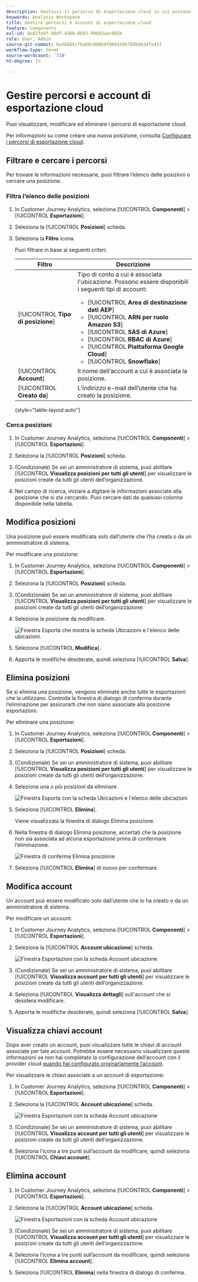 ```yaml
---
description: Gestisci il percorso di esportazione cloud in cui possono essere inviati i dati del Customer Journey Analytics
keywords: Analysis Workspace
title: Gestire percorsi e account di esportazione cloud
feature: Components
exl-id: 8e82fe6f-99df-4360-8693-99692aac002b
role: User, Admin
source-git-commit: 6e36885cfba60c808b9f069159670db6834fe41f
workflow-type: tm+mt
source-wordcount: '710'
ht-degree: 1%

---
```


# Gestire percorsi e account di esportazione cloud

Puoi visualizzare, modificare ed eliminare i percorsi di esportazione cloud.

Per informazioni su come creare una nuova posizione, consulta [Configurare i percorsi di esportazione cloud](/help/components/exports/cloud-export-locations.md).

## Filtrare e cercare i percorsi

Per trovare le informazioni necessarie, puoi filtrare l’elenco delle posizioni o cercare una posizione.

### Filtra l’elenco delle posizioni

1. In Customer Journey Analytics, seleziona [!UICONTROL **Componenti**] > [!UICONTROL **Esportazioni**].

1. Seleziona la [!UICONTROL **Posizioni**] scheda.

1. Seleziona la **Filtro** icona.

   <!-- add screenshot -->

   Puoi filtrare in base ai seguenti criteri:

   | Filtro | Descrizione |
   |---------|----------|
   | [!UICONTROL **Tipo di posizione**]<!--should this be changed to Account type?--> | Tipo di conto a cui è associata l&#39;ubicazione. Possono essere disponibili i seguenti tipi di account: <ul><li>[!UICONTROL **Area di destinazione dati AEP**]</li><li>[!UICONTROL **ARN per ruolo Amazon S3**]</li><li>[!UICONTROL **SAS di Azure**]</li><li>[!UICONTROL **RBAC di Azure**]</li><li>[!UICONTROL **Piattaforma Google Cloud**]</li><li>[!UICONTROL **Snowflake**]</li></ul> |
   | [!UICONTROL **Account**] | Il nome dell’account a cui è associata la posizione. |
   | [!UICONTROL **Creato da**] | L’indirizzo e-mail dell’utente che ha creato la posizione. |

   {style="table-layout:auto"}

### Cerca posizioni

1. In Customer Journey Analytics, seleziona [!UICONTROL **Componenti**] > [!UICONTROL **Esportazioni**].

1. Seleziona la [!UICONTROL **Posizioni**] scheda.

1. (Condizionale) Se sei un amministratore di sistema, puoi abilitare [!UICONTROL **Visualizza posizioni per tutti gli utenti**] per visualizzare le posizioni create da tutti gli utenti dell’organizzazione.

1. Nel campo di ricerca, iniziare a digitare le informazioni associate alla posizione che si sta cercando. Puoi cercare dati da qualsiasi colonna disponibile nella tabella.

## Modifica posizioni

Una posizione può essere modificata solo dall’utente che l’ha creata o da un amministratore di sistema.

Per modificare una posizione:

1. In Customer Journey Analytics, seleziona [!UICONTROL **Componenti**] > [!UICONTROL **Esportazioni**].

1. Seleziona la [!UICONTROL **Posizioni**] scheda.

1. (Condizionale) Se sei un amministratore di sistema, puoi abilitare [!UICONTROL **Visualizza posizioni per tutti gli utenti**] per visualizzare le posizioni create da tutti gli utenti dell’organizzazione.

1. Seleziona la posizione da modificare.

   ![Finestra Esporta che mostra la scheda Ubicazioni e l&#39;elenco delle ubicazioni.](assets/locations-edit.png)

1. Seleziona [!UICONTROL **Modifica**].

1. Apporta le modifiche desiderate, quindi seleziona [!UICONTROL **Salva**].

## Elimina posizioni

Se si elimina una posizione, vengono eliminate anche tutte le esportazioni che la utilizzano. Controlla la finestra di dialogo di conferma durante l’eliminazione per assicurarti che non siano associate alla posizione esportazioni.

Per eliminare una posizione:

1. In Customer Journey Analytics, seleziona [!UICONTROL **Componenti**] > [!UICONTROL **Esportazioni**].

1. Seleziona la [!UICONTROL **Posizioni**] scheda.

1. (Condizionale) Se sei un amministratore di sistema, puoi abilitare [!UICONTROL **Visualizza posizioni per tutti gli utenti**] per visualizzare le posizioni create da tutti gli utenti dell’organizzazione.

1. Seleziona una o più posizioni da eliminare.

   ![Finestra Esporta con la scheda Ubicazioni e l&#39;elenco delle ubicazioni](assets/locations-edit.png)

1. Seleziona [!UICONTROL **Elimina**].

   Viene visualizzata la finestra di dialogo Elimina posizione.

1. Nella finestra di dialogo Elimina posizione, accertati che la posizione non sia associata ad alcuna esportazione prima di confermare l’eliminazione.

   ![Finestra di conferma Elimina posizione](assets/delete-location-confirmation-dialog.png)

1. Seleziona [!UICONTROL **Elimina**] di nuovo per confermare.

## Modifica account

Un account può essere modificato solo dall’utente che lo ha creato o da un amministratore di sistema.

Per modificare un account:

1. In Customer Journey Analytics, seleziona [!UICONTROL **Componenti**] > [!UICONTROL **Esportazioni**].

1. Seleziona la [!UICONTROL **Account ubicazione**] scheda.

   ![Finestra Esportazioni con la scheda Account ubicazione](assets/account-add.png)

1. (Condizionale) Se sei un amministratore di sistema, puoi abilitare [!UICONTROL **Visualizza account per tutti gli utenti**] per visualizzare le posizioni create da tutti gli utenti dell’organizzazione.

1. Seleziona [!UICONTROL **Visualizza dettagli**] sull&#39;account che si desidera modificare.

1. Apporta le modifiche desiderate, quindi seleziona [!UICONTROL **Salva**].

## Visualizza chiavi account

Dopo aver creato un account, puoi visualizzare tutte le chiavi di account associate per tale account. Potrebbe essere necessario visualizzare queste informazioni se non hai completato la configurazione dell’account con il provider cloud [quando hai configurato originariamente l’account](/help/components/exports/cloud-export-accounts.md).

Per visualizzare le chiavi associate a un account di esportazione:

1. In Customer Journey Analytics, seleziona [!UICONTROL **Componenti**] > [!UICONTROL **Esportazioni**].

1. Seleziona la [!UICONTROL **Account ubicazione**] scheda.

   ![Finestra Esportazioni con la scheda Account ubicazione](assets/account-add.png)

1. (Condizionale) Se sei un amministratore di sistema, puoi abilitare [!UICONTROL **Visualizza account per tutti gli utenti**] per visualizzare le posizioni create da tutti gli utenti dell’organizzazione.

1. Seleziona l’icona a tre punti sull’account da modificare, quindi seleziona [!UICONTROL **Chiavi account**].

## Elimina account

1. In Customer Journey Analytics, seleziona [!UICONTROL **Componenti**] > [!UICONTROL **Esportazioni**].

1. Seleziona la [!UICONTROL **Account ubicazione**] scheda.

   ![Finestra Esportazioni con la scheda Account ubicazione](assets/account-add.png)

1. (Condizionale) Se sei un amministratore di sistema, puoi abilitare [!UICONTROL **Visualizza account per tutti gli utenti**] per visualizzare le posizioni create da tutti gli utenti dell’organizzazione.

1. Seleziona l’icona a tre punti sull’account da modificare, quindi seleziona [!UICONTROL **Elimina account**].

1. Seleziona [!UICONTROL **Elimina**] nella finestra di dialogo di conferma.
